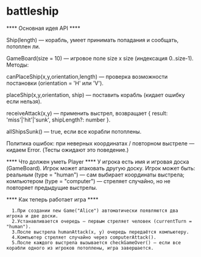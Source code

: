 # battleship
**** Основная идея API ****

Ship(length) — корабль, умеет принимать попадания и сообщать, потоплен ли.

GameBoard(size = 10) — игровое поле size x size (индексация 0..size-1). Методы:

canPlaceShip(x,y,orientation,length) — проверка возможности постановки (orientation = 'H' или 'V').

placeShip(x,y,orientation, ship) — поставить корабль (кидает ошибку если нельзя).

receiveAttack(x,y) — применить выстрел, возвращает { result: 'miss'|'hit'|'sunk', shipLength?: number }.

allShipsSunk() — true, если все корабли потоплены.

Политика ошибок: при неверных координатах / повторном выстреле — кидаем Error. (Тесты ожидают это поведение.)

**** Что должен уметь Player ****
   У игрока есть имя и игровая доска (GameBoard).
   Игрок может атаковать другую доску.
   Игрок может быть:
      реальным (type = "human") — сам выбирает координаты выстрела;
      компьютером (type = "computer") — стреляет случайно, но не повторяет предыдущие выстрелы.

  **** Как теперь работает игра ****

      1.При создании new Game("Alice") автоматически появляются два     игрока и две доски.
      2.Устанавливается очередь — первым стреляет человек (currentTurn =  "human").
      3.После выстрела humanAttack(x, y) очередь передаётся компьютеру.
      4.Компьютер стреляет случайно через computerAttack().
      5.После каждого выстрела вызывается checkGameOver() — если все корабли одного из игроков потоплены, игра завершается.